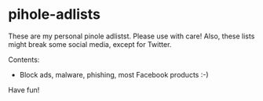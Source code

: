 # pihole-adlists
These are my personal pinole adlistst. Please use with care!
Also, these lists might break some social media, except for Twitter.

Contents:
- Block ads, malware, phishing, most Facebook products :-)

Have fun!
